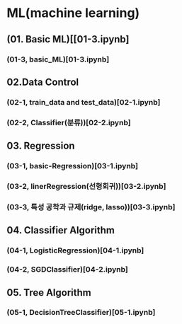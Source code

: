 # ML(machine learning)

## (01. Basic ML)[[01-3.ipynb]

### (01-3, basic_ML)[01-3.ipynb]

## 02.Data Control

### (02-1, train_data and test_data)[02-1.ipynb]
### (02-2, Classifier(분류))[02-2.ipynb]

## 03. Regression 

### (03-1, basic-Regression)[03-1.ipynb]
### (03-2, linerRegression(선형회귀))[03-2.ipynb]
### (03-3, 특성 공학과 규제(ridge, lasso))[03-3.ipynb]

## 04. Classifier Algorithm

### (04-1, LogisticRegression)[04-1.ipynb]
### (04-2, SGDClassifier)[04-2.ipynb]

## 05. Tree Algorithm

### (05-1, DecisionTreeClassifier)[05-1.ipynb]